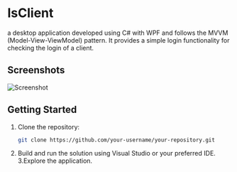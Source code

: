 # IsClient
a desktop application developed using C# with WPF and follows the MVVM (Model-View-ViewModel) pattern. It provides a simple login functionality for checking the login of a client.


## Screenshots

![Screenshot](./screenshots/)



## Getting Started

1. Clone the repository:

   ```bash
   git clone https://github.com/your-username/your-repository.git
   ```

2. Build and run the solution using Visual Studio or your preferred IDE.
3.Explore the application.


